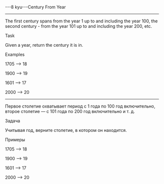 ---8 kyu---Century From Year

---

The first century spans from the year 1 up to and including the year 100, the second century - from the year 101 up to and including the year 200, etc.

Task

Given a year, return the century it is in.

Examples

1705 --> 18

1900 --> 19

1601 --> 17

2000 --> 20

---

Первое столетие охватывает период с 1 года по 100 год включительно, второе столетие — с 101 года по 200 год включительно и т. д.

Задача

Учитывая год, верните столетие, в котором он находится.

Примеры

1705 --> 18

1900 --> 19

1601 --> 17

2000 --> 20
